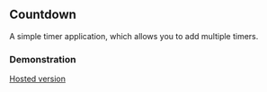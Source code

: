 ## Countdown
A simple timer application, which allows you to add multiple timers.

### Demonstration
[Hosted version](https://countdown-woad.vercel.app/)